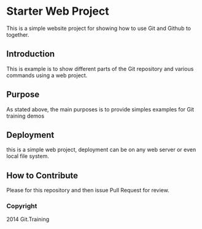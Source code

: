 # Starter Web Project

This is a simple website project for showing how to use Git and Github to together.

## Introduction

This is example is to show different parts of the Git repository and various commands using a web project.

## Purpose

As stated above, the main purposes is to provide simples examples for Git training demos

## Deployment 

this is a simple web project, deployment can be on any web server or even local file system.

## How to Contribute

Please for this repository and then issue Pull Request for review.

### Copyright

2014 Git.Training